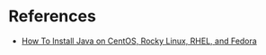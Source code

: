 # References

- [How To Install Java on CentOS, Rocky Linux, RHEL, and Fedora](https://www.digitalocean.com/community/tutorials/how-to-install-java-on-centos-and-fedora)